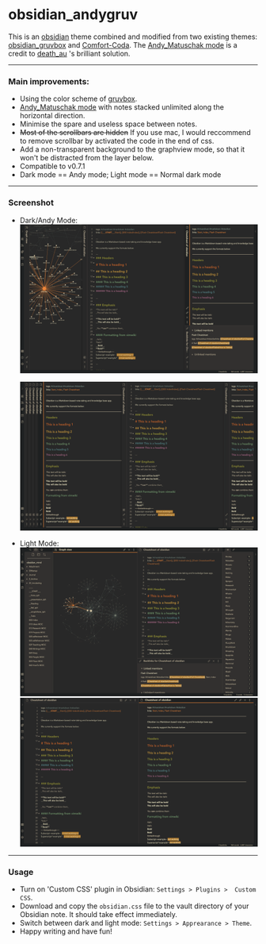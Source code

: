 # obsidian_andygruv

This is an [obsidian](https://obsidian.md/) theme combined and modified from two existing themes: [obsidian_gruvbox](https://github.com/insanum/obsidian_gruvbox) and [Comfort-Coda](https://github.com/nickmilo/Comfort-Coda). The [Andy_Matuschak mode](https://notes.andymatuschak.org) is a credit to [death_au](https://github.com/deathau) 's brilliant solution. 

---
### Main improvements:
- Using the color scheme of [gruvbox](https://github.com/morhetz/gruvbox).
- [Andy_Matuschak mode](https://notes.andymatuschak.org) with notes stacked unlimited along the horizontal direction.
- Minimise the spare and useless space between notes.
- ~~Most of the scrollbars are hidden~~ If you use mac, I would reccommend to remove scrollbar by activated the code in the end of css.
- Add a non-transparent background to the graphview mode, so that it won't be distracted from the layer below.
- Compatible to v0.7.1
- Dark mode == Andy mode; Light mode == Normal dark mode

---
### Screenshot

- Dark/Andy Mode:
  ![Dark Mode](dark.png)

  ![standardDark](standardDark.png)

- Light Mode:
![Light Mode](light.png)![standardLight](standardLight.png)

---
### Usage

- Turn on 'Custom CSS' plugin in Obsidian: `Settings > Plugins >  Custom CSS`.
- Download and copy the  `obsidian.css` file to the vault directory of your Obsidian note. It should take effect immediately.
- Switch between dark and light mode:  `Settings > Apprearance > Theme`.
- Happy writing and have fun!
